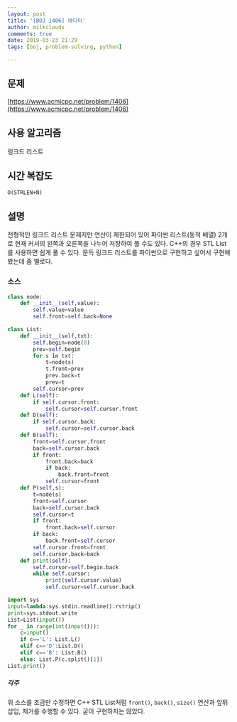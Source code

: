 ```yaml
---
layout: post
title: '[BOJ 1406] 에디터'
author: milkclouds
comments: true
date: 2019-03-23 21:29
tags: [boj, problem-solving, python]

---
```


## 문제
[https://www.acmicpc.net/problem/1406](https://www.acmicpc.net/problem/1406)  


## 사용 알고리즘  
링크드 리스트   


## 시간 복잡도  
`O(STRLEN+N)` 


## 설명  
전형적인 링크드 리스트 문제지만 연산이 제한되어 있어 파이썬 리스트(동적 배열) 2개로 현재 커서의 왼쪽과 오른쪽을 나누어 저장하여 풀 수도 있다. C++의 경우 STL List를 사용하면 쉽게 풀 수 있다. 문득 링크드 리스트를 파이썬으로 구현하고 싶어서 구현해봤는데 좀 별로다.    


### 소스  

```python
class node:
    def __init__(self,value):
        self.value=value
        self.front=self.back=None

class List:
    def __init__(self,txt):
        self.begin=node(0)
        prev=self.begin
        for s in txt:
            t=node(s)
            t.front=prev
            prev.back=t
            prev=t
        self.cursor=prev
    def L(self):
        if self.cursor.front:
            self.cursor=self.cursor.front
    def D(self):
        if self.cursor.back:
            self.cursor=self.cursor.back
    def B(self):
        front=self.cursor.front
        back=self.cursor.back
        if front:
            front.back=back
            if back:
                back.front=front
            self.cursor=front
    def P(self,s):
        t=node(s)
        front=self.cursor
        back=self.cursor.back
        self.cursor=t
        if front:
            front.back=self.cursor
        if back:
            back.front=self.cursor
        self.cursor.front=front
        self.cursor.back=back
    def print(self):
        self.cursor=self.begin.back
        while self.cursor:
            print(self.cursor.value)
            self.cursor=self.cursor.back

import sys
input=lambda:sys.stdin.readline().rstrip()
print=sys.stdout.write
List=List(input())
for _ in range(int(input())):
    c=input()
    if c=='L': List.L()
    elif c=='D':List.D()
    elif c=='B': List.B()
    else: List.P(c.split()[1])
List.print()
```


##### 각주  
위 소스를 조금만 수정하면 C++ STL List처럼 `front()`, `back()`, `size()` 연산과 앞뒤 삽입, 제거를 수행할 수 있다. 굳이 구현하지는 않았다.